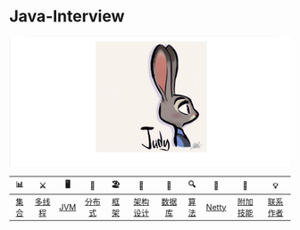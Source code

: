 # Java-Interview
<img src="https://github.com/JudyWang88/Java-Interview/blob/master/images/Judy.png"/>

<table>
<thead>
<tr>
<th align="center"><g-emoji class="g-emoji" alias="bar_chart" fallback-src="https://github.githubassets.com/images/icons/emoji/unicode/1f4ca.png">📊</g-emoji></th>
<th align="center"><g-emoji class="g-emoji" alias="crossed_swords" fallback-src="https://github.githubassets.com/images/icons/emoji/unicode/2694.png">⚔️</g-emoji></th>
<th align="center"><g-emoji class="g-emoji" alias="desktop_computer" fallback-src="https://github.githubassets.com/images/icons/emoji/unicode/1f5a5.png">🖥</g-emoji></th>
<th align="center"><g-emoji class="g-emoji" alias="busstop" fallback-src="https://github.githubassets.com/images/icons/emoji/unicode/1f68f.png">🚏</g-emoji></th>
<th align="center"><g-emoji class="g-emoji" alias="beach_umbrella" fallback-src="https://github.githubassets.com/images/icons/emoji/unicode/1f3d6.png">🏖</g-emoji></th>
<th align="center"><g-emoji class="g-emoji" alias="foggy" fallback-src="https://github.githubassets.com/images/icons/emoji/unicode/1f301.png">🌁</g-emoji></th>
<th align="center"><g-emoji class="g-emoji" alias="postbox" fallback-src="https://github.githubassets.com/images/icons/emoji/unicode/1f4ee.png">📮</g-emoji></th>
<th align="center"><g-emoji class="g-emoji" alias="mag" fallback-src="https://github.githubassets.com/images/icons/emoji/unicode/1f50d.png">🔍</g-emoji></th>
<th align="center"><g-emoji class="g-emoji" alias="rocket" fallback-src="https://github.githubassets.com/images/icons/emoji/unicode/1f680.png">🚀</g-emoji></th>
<th align="center"><g-emoji class="g-emoji" alias="rainbow" fallback-src="https://github.githubassets.com/images/icons/emoji/unicode/1f308.png">🌈</g-emoji></th>
<th align="center"><g-emoji class="g-emoji" alias="bulb" fallback-src="https://github.githubassets.com/images/icons/emoji/unicode/1f4a1.png">💡</g-emoji></th>
</tr>
</thead>
<tbody>
<tr>
<td align="center"><a href="#%E5%B8%B8%E7%94%A8%E9%9B%86%E5%90%88">集合</a></td>
<td align="center"><a href="#java-%E5%A4%9A%E7%BA%BF%E7%A8%8B">多线程</a></td>
<td align="center"><a href="#jvm">JVM</a></td>
<td align="center"><a href="#%E5%88%86%E5%B8%83%E5%BC%8F%E7%9B%B8%E5%85%B3">分布式</a></td>
<td align="center"><a href="#%E5%B8%B8%E7%94%A8%E6%A1%86%E6%9E%B6%E7%AC%AC%E4%B8%89%E6%96%B9%E7%BB%84%E4%BB%B6">框架</a></td>
<td align="center"><a href="#%E6%9E%B6%E6%9E%84%E8%AE%BE%E8%AE%A1">架构设计</a></td>
<td align="center"><a href="#db-%E7%9B%B8%E5%85%B3">数据库</a></td>
<td align="center"><a href="#%E6%95%B0%E6%8D%AE%E7%BB%93%E6%9E%84%E4%B8%8E%E7%AE%97%E6%B3%95">算法</a></td>
<td align="center"><a href="#netty-%E7%9B%B8%E5%85%B3">Netty</a></td>
<td align="center"><a href="#%E9%99%84%E5%8A%A0%E6%8A%80%E8%83%BD">附加技能</a></td>
<td align="center"><a href="#%E8%81%94%E7%B3%BB%E4%BD%9C%E8%80%85">联系作者</a></td>
</tr>
</tbody>
</table>
